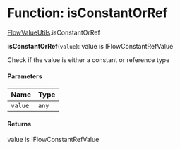 # Function: isConstantOrRef

[FlowValueUtils](/auto-docs/form-materials/modules/FlowValueUtils.md).isConstantOrRef

**isConstantOrRef**(`value`): value is IFlowConstantRefValue

Check if the value is either a constant or reference type

#### Parameters

| Name | Type |
| :------ | :------ |
| `value` | `any` |

#### Returns

value is IFlowConstantRefValue
